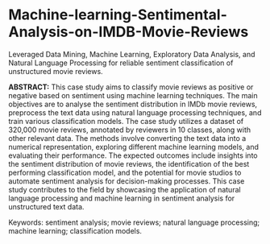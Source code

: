 # Machine-learning-Sentimental-Analysis-on-IMDB-Movie-Reviews
Leveraged Data Mining, Machine Learning, Exploratory Data Analysis, and Natural Language Processing for reliable sentiment classification of unstructured movie reviews.

**ABSTRACT:**
This case study aims to classify movie reviews as positive or negative based on sentiment using machine learning techniques. The main objectives are to analyse the sentiment distribution in IMDb movie reviews, preprocess the text data using natural language processing techniques, and train various classification models. The case study utilizes a dataset of 320,000 movie reviews, annotated by reviewers in 10 classes, along with other relevant data. The methods involve converting the text data into a numerical representation, exploring different machine learning models, and evaluating their performance. The expected outcomes include insights into the sentiment distribution of movie reviews, the identification of the best performing classification model, and the potential for movie studios to automate sentiment analysis for decision-making processes. This case study contributes to the field by showcasing the application of natural language processing and machine learning in sentiment analysis for unstructured text data.

Keywords: sentiment analysis; movie reviews; natural language processing; machine learning; classification models.
